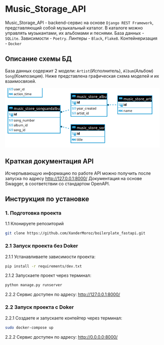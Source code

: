 # Music_Storage_API

Music_Storage_API - backend-сервис на основе `Django REST Framework`, представляющий собой музыкальный каталог. В каталоге можно управлять музыкантами, их альбомами и песнями. 
База данных - `SQLite`. Зависимости - `Poetry`. Линтеры - `Black`, `Flake8`. Контейнеризация - `Docker`

## Описание схемы БД

База данных содержит 2 модели: `Artist`(Исполнитель), `Album`(Альбом) `Song`(Композиция). Ниже представлена графическая схема моделей и их взаимосвязей.

![Screen Shot](extras/erd.png)

## Краткая документация API

Исчерпывающую информацию по работе API можно получить после запуска по адресу http://127.0.0.1:8000/
Документация на основе Swagger, в соответствии со стандартом OpenAPI.

## Инструкция по установке

### 1. Подготовка проекта

1.1 Клонируете репозиторий
```sh
git clone https://github.com/XanderMoroz/boilerplate_fastapi.git
```
### 2.1 Запуск проекта без Doker

2.1.1 Устанавливаете зависимости проекта:
```sh
pip install -r requirements/dev.txt
```
2.1.2 Запускаете проект через терминал:
```sh
python manage.py runserver
```
2.2.2 Сервис доступен по адресу: http://127.0.0.1:8000/

### 2.2 Запуск проекта с Doker
2.2.1 Создаете и запускаете контейтер через терминал:
```sh
sudo docker-compose up
```
2.2.2 Сервис доступен по адресу: http://0.0.0.0:8000/
